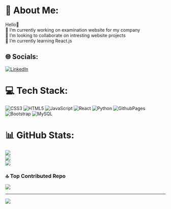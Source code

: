 # 💫 About Me:
Hello🙂<br>🔭 I’m currently working on examination website for my company<br>👯 I’m looking to collaborate on intresting website projects<br>🌱 I’m currently learning React.js


## 🌐 Socials:
[![LinkedIn](https://img.shields.io/badge/LinkedIn-%230077B5.svg?logo=linkedin&logoColor=white)](https://linkedin.com/in/vishvesprabakar) 

# 💻 Tech Stack:
![CSS3](https://img.shields.io/badge/css3-%231572B6.svg?style=flat&logo=css3&logoColor=white) ![HTML5](https://img.shields.io/badge/html5-%23E34F26.svg?style=flat&logo=html5&logoColor=white) ![JavaScript](https://img.shields.io/badge/javascript-%23323330.svg?style=flat&logo=javascript&logoColor=%23F7DF1E) ![React](https://img.shields.io/badge/react-%2320232a.svg?style=flat&logo=react&logoColor=%2361DAFB) ![Python](https://img.shields.io/badge/python-3670A0?style=flat&logo=python&logoColor=ffdd54) ![GithubPages](https://img.shields.io/badge/github%20pages-121013?style=flat&logo=github&logoColor=white) ![Bootstrap](https://img.shields.io/badge/bootstrap-%238511FA.svg?style=flat&logo=bootstrap&logoColor=white) ![MySQL](https://img.shields.io/badge/mysql-%2300000f.svg?style=flat&logo=mysql&logoColor=white)
# 📊 GitHub Stats:
![](https://github-readme-stats.vercel.app/api?username=vishvesprabakar&theme=radical&hide_border=false&include_all_commits=true&count_private=true)<br/>
![](https://github-readme-streak-stats.herokuapp.com/?user=vishvesprabakar&theme=radical&hide_border=false)<br/>
![](https://github-readme-stats.vercel.app/api/top-langs/?username=vishvesprabakar&theme=radical&hide_border=false&include_all_commits=true&count_private=true&layout=compact)

### 🔝 Top Contributed Repo
![](https://github-contributor-stats.vercel.app/api?username=vishvesprabakar&limit=5&theme=dark&combine_all_yearly_contributions=true)

---
[![](https://visitcount.itsvg.in/api?id=vishvesprabakar&icon=5&color=1)](https://visitcount.itsvg.in)

<!-- Proudly created with GPRM ( https://gprm.itsvg.in ) -->
